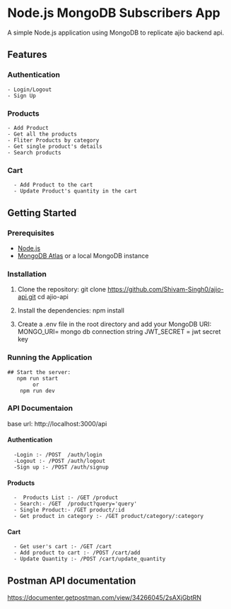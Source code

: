 # Node.js MongoDB Subscribers App

A simple Node.js application using MongoDB to replicate ajio backend api.

## Features
  ### Authentication
    - Login/Logout
    - Sign Up
  ### Products
    - Add Product
    - Get all the products
    - Fliter Products by category
    - Get single product's details
    - Search products
  ### Cart
      - Add Product to the cart
      - Update Product's quantity in the cart

## Getting Started

### Prerequisites

- [Node.js](https://nodejs.org/en/)
- [MongoDB Atlas](https://www.mongodb.com/cloud/atlas) or a local MongoDB instance

### Installation

1. Clone the repository:
   git clone https://github.com/Shivam-Singh0/ajio-api.git
   cd ajio-api
2. Install the dependencies:
    npm install

3. Create a .env file in the root directory and add your MongoDB URI:
    MONGO_URI= mongo db connection string
   JWT_SECRET  = jwt secret key



### Running the Application

    ## Start the server:
       npm run start
            or
        npm run dev
     

### API Documentaion
  base url: http://localhost:3000/api

  #### Authentication
      -Login :- /POST  /auth/login
      -Logout :- /POST /auth/logout
      -Sign up :- /POST /auth/signup
      
  #### Products
      -  Products List :- /GET /product
      - Search:- /GET  /product?query='query'
      - Single Product:- /GET product/:id
      - Get product in category :- /GET product/category/:category
  #### Cart
      - Get user's cart :- /GET /cart
      - Add product to cart :- /POST /cart/add
      - Update Quantity :- /POST /cart/update_quantity

## Postman API documentation
https://documenter.getpostman.com/view/34266045/2sAXjGbtRN
